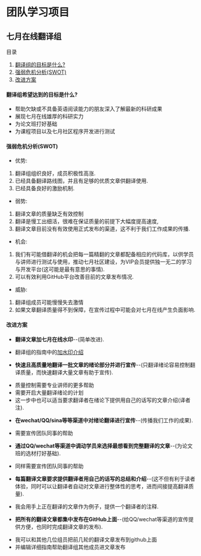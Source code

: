 # 团队学习项目

## 七月在线翻译组
  目录
 1. [翻译组的目标是什么?](#翻译组希望达到的目标是什么)
 2. [强弱危机分析(SWOT)](#强弱危机分析swot)
 3. [改进方案](#改进方案)

#### 翻译组希望达到的目标是什么?
 * 帮助欠缺或不具备英语阅读能力的朋友深入了解最新的科研成果
 * 展现七月在线雄厚的科研实力
 * 为论文班打好基础
 * 为课程项目以及七月社区程序开发进行测试 
 
#### 强弱危机分析(SWOT)
* 优势: 
 1. 翻译组组织良好，成员积极性高涨. 
 2. 已经具备翻译路线图，并且有足够的优质文章供翻译使用. 
 3. 已经具备良好的激励机制.
* 弱势: 
 1. 翻译文章的质量缺乏有效控制
 2. 翻译是慢工出细活，很难在保证质量的前提下大幅度提高速度, 
 3. 翻译文章目前没有有效使用正式发布的渠道，这不利于我们工作成果的传播. 
* 机会: 
 1. 我们有可能借翻译的机会把每一篇精翻的文章都配备相应的代码库，以供学员与讲师进行测试与使用，推动七月社区建设，为VIP会员提供独一无二的学习与开发平台(这可能是最有意思的事情). 
 2. 可以有效利用GitHub平台改善目前的文章发布情况.
* 威胁: 
 1. 翻译组成员可能慢慢失去激情 
 2. 如果文章翻译质量得不到保障，在宣传过程中可能会对七月在线产生负面影响.

#### 改进方案
* **翻译文章加七月在线水印**--(简单改进).
 - 翻译组的指南中的[加水印介绍](https://github.com/JulyEdu-PaperTranslation/Tutorial/blob/master/arXiv_paper_translation.md#latex-配置)
* **快速且高质量地翻译一批文章的绪论部分并进行宣传**--(只翻译绪论容易控制翻译质量，而快速翻译大量文章有助于宣传).
 - 质量控制需要专业讲师的更多帮助
 - 需要开启大量翻译绪论的计划
 - 这一步中也可以适当要求翻译者在绪论下提供用自己的话写的文章介绍(译者注).
* **在wechat/QQ/sina等等渠道中对绪论翻译进行宣传**--(传播我们工作的成果).
 - 需要宣传团队同事的帮助
* **通过QQ/wechat等渠道中调动学员来选择最想看到完整翻译的文章**--(为论文班的选材打好基础).
 - 同样需要宣传团队同事的帮助
* **每篇翻译文章要求提供翻译者用自己的话写的总结和介绍**--(这不但有利于读者体验，同时可以让翻译者自动对文章进行整体性的思考，进而间接提高翻译质量).
 - 我会用手上正在翻译的文章作为例子，提供一个翻译者的注释.
* **把所有的翻译文章都集中发布在GitHub上面**--(给QQ/wechat等渠道的宣传提供方便，也同时完成翻译文章的发布).
 - 我可以和其他几位组员把前几轮的翻译文章发布到github上面
 - 并编辑详细指南帮助翻译组其他成员进文章发布
  
